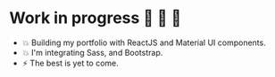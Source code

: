 # Work in progress :construction_worker: :construction_worker: :construction_worker:
- :boom: Building my portfolio with ReactJS and Material UI components.
- :boom: I'm integrating Sass, and Bootstrap. 
- :zap: The best is yet to come. 
